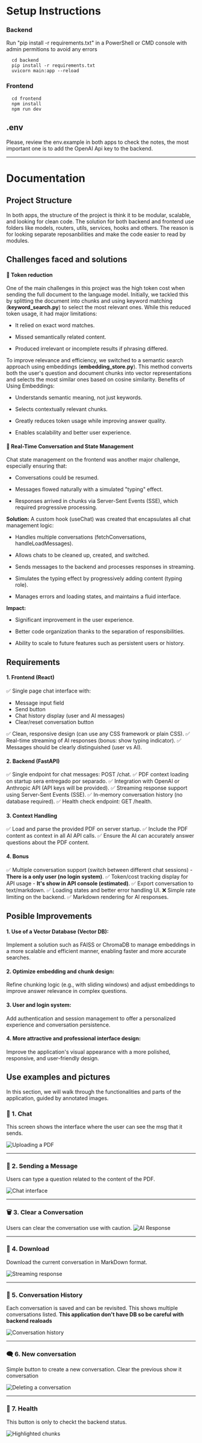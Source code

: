 # Setup Instructions

### Backend
Run "pip install -r requirements.txt" in a PowerShell or CMD console with admin permitions to avoid any errors

      cd backend
      pip install -r requirements.txt
      uvicorn main:app --reload

### Frontend

      cd frontend
      npm install
      npm run dev

## .env

Please, review the env.example in both apps to check the notes, the most important one is to add the OpenAI Api key to the backend.

---

# Documentation

## Project Structure

In both apps, the structure of the project is think it to be modular, scalable, and looking for clean code. The solution for both backend and frontend use folders like models, routers, utils, services, hooks and others. The reason is for looking separate reposanbilities and make the code easier to read by modules.

## Challenges faced and solutions

#### 🧠 Token reduction

One of the main challenges in this project was the high token cost when sending the full document to the language model. Initially, we tackled this by splitting the document into chunks and using keyword matching (**keyword_search.py**) to select the most relevant ones. While this reduced token usage, it had major limitations:

- It relied on exact word matches.

- Missed semantically related content.

- Produced irrelevant or incomplete results if phrasing differed.

To improve relevance and efficiency, we switched to a semantic search approach using embeddings (**embedding_store.py**). This method converts both the user's question and document chunks into vector representations and selects the most similar ones based on cosine similarity.
Benefits of Using Embeddings:

- Understands semantic meaning, not just keywords.

- Selects contextually relevant chunks.

- Greatly reduces token usage while improving answer quality.

- Enables scalability and better user experience.

#### 💬 Real-Time Conversation and State Management

Chat state management on the frontend was another major challenge, especially ensuring that:

- Conversations could be resumed.

- Messages flowed naturally with a simulated "typing" effect.

- Responses arrived in chunks via Server-Sent Events (SSE), which required progressive processing.

**Solution:**
A custom hook (useChat) was created that encapsulates all chat management logic:

- Handles multiple conversations (fetchConversations, handleLoadMessages).

- Allows chats to be cleaned up, created, and switched.

- Sends messages to the backend and processes responses in streaming.

- Simulates the typing effect by progressively adding content (typing role).

- Manages errors and loading states, and maintains a fluid interface.

**Impact:**

- Significant improvement in the user experience.

- Better code organization thanks to the separation of responsibilities.

- Ability to scale to future features such as persistent users or history.

## Requirements

#### 1. Frontend (React)

✅ Single page chat interface with:

- Message input field
- Send button
- Chat history display (user and AI messages)
- Clear/reset conversation button

✅ Clean, responsive design (can use any CSS framework or plain CSS).
✅ Real-time streaming of AI responses (bonus: show typing indicator).
✅ Messages should be clearly distinguished (user vs AI).

#### 2. Backend (FastAPI)

✅ Single endpoint for chat messages: POST /chat.
✅ PDF context loading on startup sera entregado por separado.
✅ Integration with OpenAI or Anthropic API (API keys will be provided).
✅ Streaming response support using Server-Sent Events (SSE).
✅ In-memory conversation history (no database required).
✅ Health check endpoint: GET /health.

#### 3. Context Handling

✅ Load and parse the provided PDF on server startup.
✅ Include the PDF content as context in all AI API calls.
✅ Ensure the AI can accurately answer questions about the PDF content.

#### 4. Bonus

✅ Multiple conversation support (switch between different chat sessions) - **There is a only user (no login system)**.
✅ Token/cost tracking display for API usage - **It's show in API console (estimated)**.
✅ Export conversation to text/markdown.
✅ Loading states and better error handling UI.
❌ Simple rate limiting on the backend.
✅ Markdown rendering for AI responses.

## Posible Improvements

#### 1. Use of a Vector Database (Vector DB):

Implement a solution such as FAISS or ChromaDB to manage embeddings in a more scalable and efficient manner, enabling faster and more accurate searches.

#### 2. Optimize embedding and chunk design:

Refine chunking logic (e.g., with sliding windows) and adjust embeddings to improve answer relevance in complex questions.

#### 3. User and login system:

Add authentication and session management to offer a personalized experience and conversation persistence.

#### 4. More attractive and professional interface design:

Improve the application's visual appearance with a more polished, responsive, and user-friendly design.

## Use examples and pictures

In this section, we will walk through the functionalities and parts of the application, guided by annotated images.

### 📄 1. Chat

This screen shows the interface where the user can see the msg that it sends.

![Uploading a PDF](assets/ChatPdf2.png)

---

### 💬 2. Sending a Message

Users can type a question related to the content of the PDF.

![Chat interface](assets/ChatPdf3.png)

---

### 🗑️ 3. Clear a Conversation

Users can clear the conversation use with caution.
![AI Response](assets/ChatPdf4.png)

---

### 🔽 4. Download

Download the current conversation in MarkDown format.

![Streaming response](assets/ChatPdf5.png)

---

### 📁 5. Conversation History

Each conversation is saved and can be revisited. This shows multiple conversations listed.
**This application don't have DB so be careful with backend realoads**

![Conversation history](assets/ChatPdf6.png)

---

### 🗨 6. New conversation

Simple button to create a new conversation. Clear the previous show it conversation

![Deleting a conversation](assets/ChatPdf7.png)

---

### 🎯 7. Health

This button is only to checkt the backend status.

![Highlighted chunks](assets/ChatPdf8.png)
